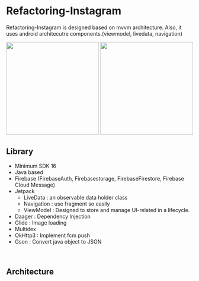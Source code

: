 # Refactoring-Instagram
Refactoring-Instagram is designed based on mvvm architecture.
Also, it uses android architecutre components.(viewmodel, livedata, navigation)

<img src = "https://user-images.githubusercontent.com/34837583/115967955-51aacb80-a570-11eb-9a99-7108c0580537.png" width = "250">
<img src = "https://user-images.githubusercontent.com/34837583/115968024-933b7680-a570-11eb-8fc5-cd4eadc8a443.png" width = "250">

## Library
- Minimum SDK 16
- Java based
- Firebase (FirebaseAuth, Firebasestorage, FirebaseFirestore, Firebase Cloud Message)
- Jetpack
  - LiveData : an observable data holder class
  - Navigation : use fragment so easily
  - ViewModel : Designed to store and manage UI-related in a lifecycle.
- Daager : Dependency Injection
- Glide : Image loading
- Multidex
- OkHttp3 : Implement fcm push
- Gson : Convert java object to JSON
<br>

## Architecture
